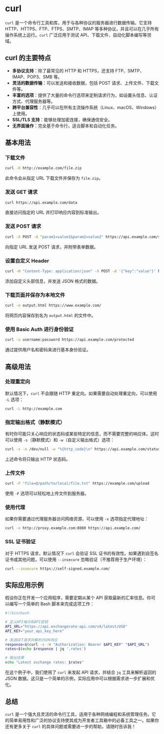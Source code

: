 # curl

`curl` 是一个命令行工具和库，用于与各种协议的服务器进行数据传输。它支持 HTTP、HTTPS、FTP、FTPS、SMTP、IMAP 等多种协议，并且可以在几乎所有操作系统上运行。`curl` 广泛应用于测试 API、下载文件、自动化脚本编写等领域。

## curl 的主要特点

- **多协议支持**：除了最常见的 HTTP 和 HTTPS，还支持 FTP、SMTP、IMAP、POP3、SMB 等。
- **灵活的数据传输**：可以发送和接收数据，包括 POST 请求、上传文件、下载文件等。
- **丰富的选项**：提供了大量的命令行选项来定制请求行为，如设置头信息、认证方式、代理服务器等。
- **跨平台兼容性**：几乎可以在所有主流操作系统（Linux、macOS、Windows）上使用。
- **SSL/TLS 支持**：能够处理加密连接，确保通信安全。
- **无界面操作**：完全基于命令行，适合脚本和自动化任务。

## 基本用法

### 下载文件

```bash
curl -O http://example.com/file.zip
```

此命令会从指定 URL 下载文件并保存为 `file.zip`。

### 发送 GET 请求

```bash
curl https://api.example.com/data
```

直接访问指定的 URL 并打印响应内容到标准输出。

### 发送 POST 请求

```bash
curl -X POST -d "param1=value1&param2=value2" https://api.example.com/submit
```

向指定 URL 发送 POST 请求，并附带表单数据。

### 设置自定义 Header

```bash
curl -H "Content-Type: application/json" -X POST -d '{"key":"value"}' https://api.example.com/json
```

添加自定义头部信息，并发送 JSON 格式的数据。

### 下载页面并保存为本地文件

```bash
curl -o output.html https://www.example.com/
```

将网页内容保存到名为 `output.html` 的文件中。

### 使用 Basic Auth 进行身份验证

```bash
curl -u username:password https://api.example.com/protected
```

通过提供用户名和密码来进行基本身份验证。

## 高级用法

### 处理重定向

默认情况下，`curl` 不会跟随 HTTP 重定向。如果需要自动处理重定向，可以使用 `-L` 选项：

```bash
curl -L http://example.com
```

### 指定输出格式（静默模式）

有时你可能只关心响应的状态码或某些特定的信息，而不需要完整的响应体。这时可以使用 `-s`（静默模式）和 `-w`（自定义输出格式）选项：

```bash
curl -s -o /dev/null -w "%{http_code}\n" https://api.example.com/status
```

上述命令将只输出 HTTP 状态码。

### 上传文件

```bash
curl -F "file=@/path/to/local/file.txt" https://example.com/upload
```

使用 `-F` 选项可以轻松地上传文件到服务器。

### 使用代理

如果你需要通过代理服务器访问网络资源，可以使用 `-x` 选项指定代理地址：

```bash
curl -x http://proxy.example.com:8080 https://api.example.com/
```

### SSL 证书验证

对于 HTTPS 请求，默认情况下 `curl` 会验证 SSL 证书的有效性。如果遇到自签名证书或其他问题，可以使用 `--insecure` 忽略验证（不推荐用于生产环境）：

```bash
curl --insecure https://self-signed.example.com/
```

## 实际应用示例

假设你正在开发一个应用程序，需要定期从某个 API 获取最新的汇率信息。你可以编写一个简单的 Bash 脚本来完成这项工作：

```bash
#!/bin/bash

# 定义API端点和API密钥
API_URL="https://api.exchangerate-api.com/v4/latest/USD"
API_KEY="your_api_key_here"

# 发送GET请求并解析JSON响应
response=$(curl -s -H "Authorization: Bearer $API_KEY" "$API_URL")
rates=$(echo $response | jq '.rates')

# 输出结果
echo "Latest exchange rates: $rates"
```

在这个例子中，我们使用了 `curl` 来发起 API 请求，并结合 `jq` 工具来解析返回的 JSON 数据。这只是一个简单的示例，实际应用中可以根据需求进一步扩展和优化。

## 总结

`curl` 是一个强大且灵活的命令行工具，适用于各种网络编程和系统管理任务。它的简单易用性和广泛的协议支持使其成为开发者工具箱中的必备工具之一。如果你还有更多关于 `curl` 的具体问题或需要进一步的帮助，请随时告诉我！
